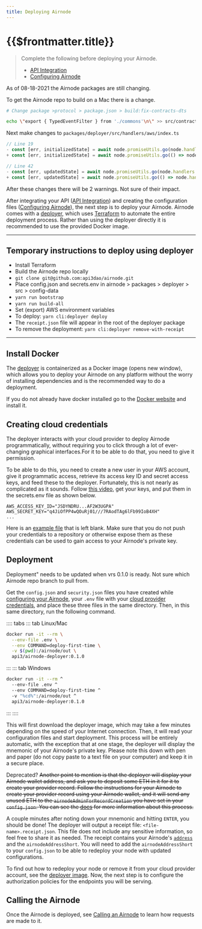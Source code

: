 ```yaml
---
title: Deploying Airnode
---
```


# {{$frontmatter.title}}

<TocHeader />
<TOC class="table-of-contents" :include-level="[2,3]" />


>Complete the following before deploying your Airnode.
>- [API Integration](api-integration.md)
>- [Configuring Airnode](configuring-airnode.md)

<Fix>
As of 08-18-2021 the Airnode packages are still changing.

To get the Airnode repo to build on a Mac there is a change.

```bash
# Change package >protocol > package.json > build:fix-contracts-dts

echo \"export { TypedEventFilter } from './commons'\n\" >> src/contracts/index.ts && grep -rl 'extends ethers.utils.Interface' src/contracts | xargs sed -i '' 's/ethers\\.utils\\.Interface/Interface/g' && grep -rl 'Result ' src/contracts | xargs sed -i '' 's/Result /Result, Interface /g'

```

Next make changes to `packages/deployer/src/handlers/aws/index.ts`

```js
// Line 19
- const [err, initializedState] = await node.promiseUtils.go(node.handlers.initializeProvider(stateWithConfig));
+ const [err, initializedState] = await node.promiseUtils.go(() => node.handlers.initializeProvider(stateWithConfig));

// Line 42
- const [err, updatedState] = await node.promiseUtils.go(node.handlers.processTransactions(stateWithConfig));
+ const [err, updatedState] = await node.promiseUtils.go(() => node.handlers.processTransactions(stateWithConfig));
```

After these changes there will be 2 warnings. Not sure of their impact.

</Fix>




After integrating your API ([API Integration](api-integration.md)) and creating the configuration files ([Configuring Airnode](configuring-airnode.md)), the next step is to deploy your Airnode. Airnode comes with a [deployer](https://github.com/api3dao/airnode/tree/pre-alpha/packages/deployer), which uses [Terraform](https://www.terraform.io/) to automate the entire deployment process. Rather than using the deployer directly it is recommended to use the provided Docker image.

---
## Temporary instructions to deploy using deployer

- Install Terraform
- Build the Airnode repo locally
- `git clone git@github.com:api3dao/airnode.git`
- Place config.json and secrets.env in airnode > packages > deployer > src > config-data
- `yarn run bootstrap`
- `yarn run build-all`
- Set (export) AWS environment variables
- To deploy: `yarn cli:deployer deploy`
- The `receipt.json` file will appear in the root of the deployer package
- To remove the deployment: `yarn cli:deployer remove-with-receipt`

---

## Install Docker

The [deployer](https://github.com/api3dao/airnode/tree/pre-alpha/packages/deployer) is containerized as a Docker image (opens new window), which allows you to deploy your Airnode on any platform without the worry of installing dependencies and is the recommended way to do a deployment.

If you do not already have docker installed go to the [Docker website](https://docs.docker.com/get-docker/) and install it.

## Creating cloud credentials

The deployer interacts with your cloud provider to deploy Airnode programmatically, without requiring you to click through a lot of ever-changing graphical interfaces.For it to be able to do that, you need to give it permission.

To be able to do this, you need to create a new user in your AWS account, give it programmatic access, retrieve its access key ID and secret access keys, and feed these to the deployer. Fortunately, this is not nearly as complicated as it sounds. Follow [this video](https://www.youtube.com/watch?v=KngM5bfpttA), get your keys, and put them in the secrets.env file as shown below.

```
AWS_ACCESS_KEY_ID="JSDYNDRU...AF2W3UGPA"
AWS_SECRET_KEY="q4JiOfPP4wQOuRj01///7RAodTAg6lFb99IoB4XH"
...
```

Here is an [example file](../../../reference/templates/secrets-env.md) that is left blank. Make sure that you do not push your credentials to a repository or otherwise expose them as these credentials can be used to gain access to your Airnode's private key.

## Deployment

<Fix>Deployment" needs to be updated when vrs 0.1.0 is ready. Not sure which Airnode repo branch to pull from.</Fix>

Get the `config.json` and `security.json` files you have created while [configuring your Airnode](configuring-airnode.md), your `.env` file with your [cloud provider credentials](deploying-airnode.md#creating-cloud-credentials), and place these three files in the same directory.
Then, in this same directory, run the following command.


:::: tabs
::: tab Linux/Mac
  ```sh
  docker run -it --rm \
    --env-file .env \
    --env COMMAND=deploy-first-time \
    -v $(pwd):/airnode/out \
    api3/airnode-deployer:0.1.0
  ```
:::
::: tab Windows
  ```sh
  docker run -it --rm ^
    --env-file .env ^
    --env COMMAND=deploy-first-time ^
    -v "%cd%":/airnode/out ^
    api3/airnode-deployer:0.1.0
  ```
:::
::::

This will first download the deployer image, which may take a few minutes depending on the speed of your Internet connection. Then, it will read your configuration files and start deployment. This process will be entirely automatic, with the exception that at one stage, the deployer will display the mnemonic of your Airnode's private key. Please note this down with pen and paper (do not copy paste to a text file on your computer) and keep it in a secure place.

<Fix>Deprecated?</Fix>
~~Another point to mention is that the deployer will display your Airnode wallet address, and ask you to deposit some ETH in it for it to create your provider record. Follow the instructions for your Airnode to create your provider record using your Airnode wallet, and it will send any unused ETH to the `airnodeAdminForRecordCreation` you have set in your `config.json`. You can see the [docs](../../../concepts/airnode.md#creating-an-airnode-record) for more information about this process.~~


A couple minutes after noting down your mnemonic and hitting `ENTER`, you should be done! The deployer will output a receipt file: `<file-name>.receipt.json`. This file does not include any sensitive information, so feel free to share it as needed. The receipt contains your Airnode's [`address`](../../../concepts/airnode.md#airnodeaddress) and the `airnodeAddressShort`. You will need to add the `airnodeAddressShort` to your `config.json` to be able to redeploy your node with updated configurations.

To find out how to redeploy your node or remove it from your cloud provider account, see the [deployer image](../../using-docker.md#deployer-image). Now, the next step is to configure the authorization policies for the endpoints you will be serving.

## Calling the Airnode

Once the Airnode is deployed, see [Calling an Airnode](../../../grp-developers/call-an-airnode.md) to learn how requests are made to it.
